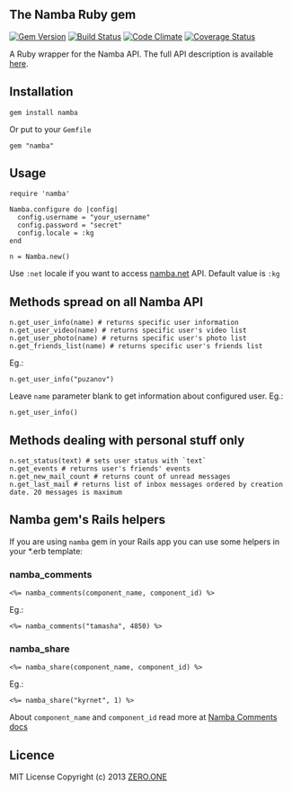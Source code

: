## The Namba Ruby gem

[![Gem Version](https://badge.fury.io/rb/namba.png)](http://badge.fury.io/rb/namba)
[![Build Status](https://secure.travis-ci.org/ZeroOneStudio/namba.png)](http://travis-ci.org/ZeroOneStudio/namba)
[![Code Climate](https://codeclimate.com/github/ZeroOneStudio/namba.png)](https://codeclimate.com/github/ZeroOneStudio/namba)
[![Coverage Status](https://coveralls.io/repos/ZeroOneStudio/namba/badge.png)](https://coveralls.io/r/ZeroOneStudio/namba)

A Ruby wrapper for the Namba API. The full API description is available [here][].

[here]: http://dev.namba.kg/api_description.php

## Installation

    gem install namba

Or put to your `Gemfile`

    gem "namba"

## Usage

    require 'namba'
    
    Namba.configure do |config|
      config.username = "your_username"
      config.password = "secret"
      config.locale = :kg
    end

    n = Namba.new()

Use `:net` locale if you want to access [namba.net][] API. Default value is `:kg`

[namba.net]: http://www.namba.net

## Methods spread on all Namba API

    n.get_user_info(name) # returns specific user information
    n.get_user_video(name) # returns specific user's video list
    n.get_user_photo(name) # returns specific user's photo list
    n.get_friends_list(name) # returns specific user's friends list

Eg.:
    
    n.get_user_info("puzanov")

Leave `name` parameter blank to get information about configured user. Eg.:

    n.get_user_info()

## Methods dealing with personal stuff only

    n.set_status(text) # sets user status with `text`
    n.get_events # returns user's friends' events
    n.get_new_mail_count # returns count of unread messages
    n.get_last_mail # returns list of inbox messages ordered by creation date. 20 messages is maximum

## Namba gem's Rails helpers

If you are using `namba` gem in your Rails app you can use some helpers in your *.erb template:

### namba_comments

    <%= namba_comments(component_name, component_id) %>

Eg.:

    <%= namba_comments("tamasha", 4850) %>

### namba_share

    <%= namba_share(component_name, component_id) %>

Eg.:

    <%= namba_share("kyrnet", 1) %>    

About `component_name` and `component_id` read more at [Namba Comments docs][]

[Namba Comments docs]: http://dev.namba.kg/api_comments.php

## Licence

MIT License Copyright (c) 2013 [ZERO.ONE][]

[ZERO.ONE]: http://www.zeroone.st

